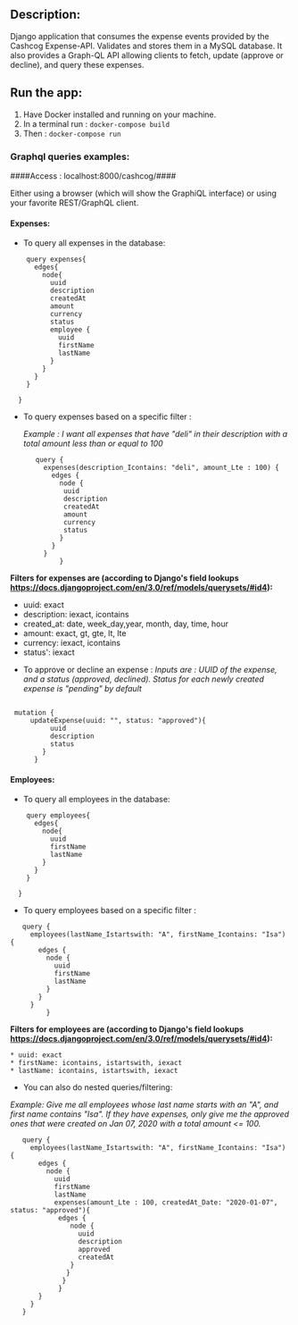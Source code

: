 
## Description:

Django application that consumes the expense events provided by the Cashcog Expense-API. Validates and stores them in a MySQL database.
It also provides a Graph-QL API allowing clients to fetch, update (approve or decline), and query these expenses.

## Run the app:

1. Have Docker installed and running on your machine.
2. In a terminal run :
  ``` docker-compose build ```
3. Then : 
``` docker-compose run ```

### Graphql queries examples:

####Access : localhost:8000/cashcog/####

Either using a browser (which will show the GraphiQL interface) or using your favorite REST/GraphQL client.

#### Expenses:

- To query all expenses in the database:

```
    query expenses{
      edges{
        node{
          uuid
          description
          createdAt
          amount
          currency
          status
          employee {
            uuid
            firstName
            lastName
          }   
        }
      }
    }

  }
 ```
 
- To query expenses based on a specific filter : 

  _Example : I want all expenses that have "deli" in their description with a total amount less than or equal to 100_
 
  ```
     query {
       expenses(description_Icontains: "deli", amount_Lte : 100) {
         edges {
           node {
            uuid
            description
            createdAt
            amount
            currency
            status
           }
         }
       }
           }

  ```
  
 **Filters for expenses are (according to Django's field lookups https://docs.djangoproject.com/en/3.0/ref/models/querysets/#id4):**
  
  * uuid: exact
  * description: iexact, icontains
  * created_at: date, week_day,year, month, day, time, hour
  * amount: exact, gt, gte, lt, lte
  * currency: iexact, icontains
  * status': iexact


- To approve or decline an expense : 
  _Inputs are : UUID of the expense, and a status (approved, declined). Status for each newly created expense is "pending" by default_

```

 mutation {
     updateExpense(uuid: "", status: "approved"){
          uuid
          description
          status
        }
      }

```
 

#### Employees:

- To query all employees in the database:

```
    query employees{
      edges{
        node{
          uuid
          firstName
          lastName
        }
      }
    }

  }
 ```
 
 - To query employees based on a specific filter : 
 
 
  ```
     query {
       employees(lastName_Istartswith: "A", firstName_Icontains: "Isa") {
         edges {
           node {
             uuid
             firstName
             lastName
           }
         }
       }
           }

  ```
  
  **Filters for employees are (according to Django's field lookups https://docs.djangoproject.com/en/3.0/ref/models/querysets/#id4):**
  
    * uuid: exact
    * firstName: icontains, istartswith, iexact
    * lastName: icontains, istartswith, iexact
  
 - You can also do nested queries/filtering: 
 
 _Example: Give me all employees whose last name starts with an "A", and first name contains "Isa". If they have expenses, only give me the approved ones that were created on Jan 07, 2020 with a total amount <= 100._  
 
  ```
     query {
       employees(lastName_Istartswith: "A", firstName_Icontains: "Isa") {
         edges {
           node {
             uuid
             firstName
             lastName
             expenses(amount_Lte : 100, createdAt_Date: "2020-01-07", status: "approved"){
              edges {
                 node {
                   uuid
                   description
                   approved
                   createdAt
                 }
                }
               }
              }
         }
       }
     }

  ```
 
